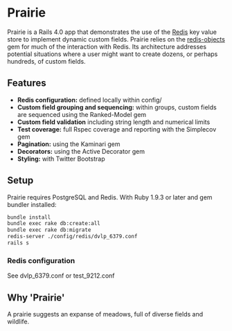 # Prairie

Prairie is a Rails 4.0 app that demonstrates the use of the [Redis](http://redis.io/) key value store
to implement dynamic custom fields. Prairie relies on the [redis-objects](https://github.com/nateware/redis-objects)
gem for much of the interaction with Redis. Its architecture addresses potential situations
where a user might want to create dozens, or perhaps hundreds, of custom fields.

## Features

- **Redis configuration:** defined locally within config/
- **Custom field grouping and sequencing:** within groups, custom fields are sequenced using the Ranked-Model gem
- **Custom field validation** including string length and numerical limits
- **Test coverage:** full Rspec coverage and reporting with the Simplecov gem
- **Pagination:** using the Kaminari gem
- **Decorators:** using the Active Decorator gem
- **Styling:** with Twitter Bootstrap

## Setup

Prairie requires PostgreSQL and Redis. With Ruby 1.9.3 or later and gem bundler installed:

```bash
bundle install
bundle exec rake db:create:all
bundle exec rake db:migrate
redis-server ./config/redis/dvlp_6379.conf
rails s
```

### Redis configuration

See dvlp_6379.conf or test_9212.conf

## Why 'Prairie'

A prairie suggests an expanse of meadows, full of diverse fields and wildlife.
